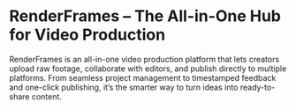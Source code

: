 # **RenderFrames – The All-in-One Hub for Video Production**

RenderFrames is an all-in-one video production platform that lets creators upload raw footage, collaborate with editors, and publish directly to multiple platforms. From seamless project management to timestamped feedback and one-click publishing, it’s the smarter way to turn ideas into ready-to-share content.

